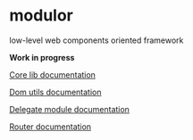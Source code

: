 # modulor
low-level web components oriented framework

**Work in progress**

[Core lib documentation](./doc/modulor.md)

[Dom utils documentation](./doc/dom_utils.md)

[Delegate module documentation](./doc/delegate.md)

[Router documentation](./doc/router.md)

